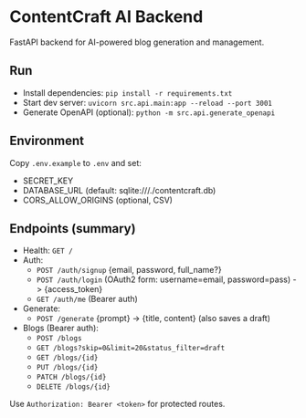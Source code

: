 # ContentCraft AI Backend

FastAPI backend for AI-powered blog generation and management.

## Run

- Install dependencies: `pip install -r requirements.txt`
- Start dev server: `uvicorn src.api.main:app --reload --port 3001`
- Generate OpenAPI (optional): `python -m src.api.generate_openapi`

## Environment

Copy `.env.example` to `.env` and set:
- SECRET_KEY
- DATABASE_URL (default: sqlite:///./contentcraft.db)
- CORS_ALLOW_ORIGINS (optional, CSV)

## Endpoints (summary)

- Health: `GET /`
- Auth:
  - `POST /auth/signup` {email, password, full_name?}
  - `POST /auth/login` (OAuth2 form: username=email, password=pass) -> {access_token}
  - `GET /auth/me` (Bearer auth)
- Generate:
  - `POST /generate` {prompt} -> {title, content} (also saves a draft)
- Blogs (Bearer auth):
  - `POST /blogs`
  - `GET /blogs?skip=0&limit=20&status_filter=draft`
  - `GET /blogs/{id}`
  - `PUT /blogs/{id}`
  - `PATCH /blogs/{id}`
  - `DELETE /blogs/{id}`

Use `Authorization: Bearer <token>` for protected routes.
